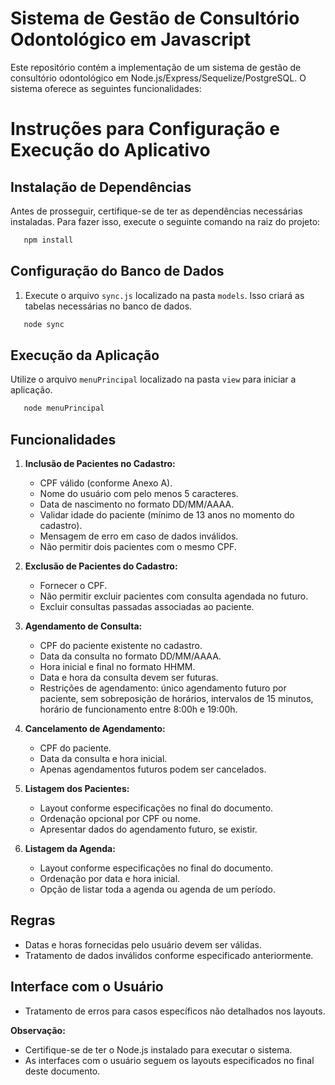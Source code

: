 # Sistema de Gestão de Consultório Odontológico em Javascript

Este repositório contém a implementação de um sistema de gestão de consultório odontológico em Node.js/Express/Sequelize/PostgreSQL. O sistema oferece as seguintes funcionalidades:

# Instruções para Configuração e Execução do Aplicativo

## Instalação de Dependências

Antes de prosseguir, certifique-se de ter as dependências necessárias instaladas. Para fazer isso, execute o seguinte comando na raiz do projeto:

```bash
   npm install
```

## Configuração do Banco de Dados

1. Execute o arquivo `sync.js` localizado na pasta `models`. Isso criará as tabelas necessárias no banco de dados.


```bash
   node sync
```

## Execução da Aplicação

Utilize o arquivo `menuPrincipal` localizado na pasta `view` para iniciar a aplicação.
```bash
   node menuPrincipal
```

## Funcionalidades

1. **Inclusão de Pacientes no Cadastro:**
   - CPF válido (conforme Anexo A).
   - Nome do usuário com pelo menos 5 caracteres.
   - Data de nascimento no formato DD/MM/AAAA.
   - Validar idade do paciente (mínimo de 13 anos no momento do cadastro).
   - Mensagem de erro em caso de dados inválidos.
   - Não permitir dois pacientes com o mesmo CPF.

2. **Exclusão de Pacientes do Cadastro:**
   - Fornecer o CPF.
   - Não permitir excluir pacientes com consulta agendada no futuro.
   - Excluir consultas passadas associadas ao paciente.

3. **Agendamento de Consulta:**
   - CPF do paciente existente no cadastro.
   - Data da consulta no formato DD/MM/AAAA.
   - Hora inicial e final no formato HHMM.
   - Data e hora da consulta devem ser futuras.
   - Restrições de agendamento: único agendamento futuro por paciente, sem sobreposição de horários, intervalos de 15 minutos, horário de funcionamento entre 8:00h e 19:00h.

4. **Cancelamento de Agendamento:**
   - CPF do paciente.
   - Data da consulta e hora inicial.
   - Apenas agendamentos futuros podem ser cancelados.

5. **Listagem dos Pacientes:**
   - Layout conforme especificações no final do documento.
   - Ordenação opcional por CPF ou nome.
   - Apresentar dados do agendamento futuro, se existir.

6. **Listagem da Agenda:**
   - Layout conforme especificações no final do documento.
   - Ordenação por data e hora inicial.
   - Opção de listar toda a agenda ou agenda de um período.

## Regras
- Datas e horas fornecidas pelo usuário devem ser válidas.
- Tratamento de dados inválidos conforme especificado anteriormente.

## Interface com o Usuário
- Tratamento de erros para casos específicos não detalhados nos layouts.

**Observação:**
- Certifique-se de ter o Node.js instalado para executar o sistema.
- As interfaces com o usuário seguem os layouts especificados no final deste documento.

